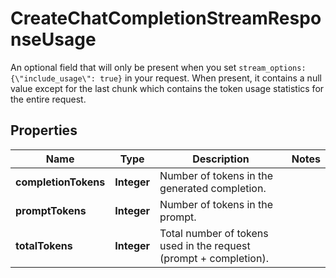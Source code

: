 

# CreateChatCompletionStreamResponseUsage

An optional field that will only be present when you set `stream_options: {\"include_usage\": true}` in your request. When present, it contains a null value except for the last chunk which contains the token usage statistics for the entire request. 

## Properties

| Name | Type | Description | Notes |
|------------ | ------------- | ------------- | -------------|
|**completionTokens** | **Integer** | Number of tokens in the generated completion. |  |
|**promptTokens** | **Integer** | Number of tokens in the prompt. |  |
|**totalTokens** | **Integer** | Total number of tokens used in the request (prompt + completion). |  |



